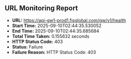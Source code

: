 ## URL Monitoring Report

- **URL:** https://api-gw1-prod1.fisglobal.com/gw/v1/health
- **Start Time:** 2025-09-10T02:44:35.530052
- **End Time:** 2025-09-10T02:44:35.685684
- **Total Time Taken:** 0.155632 seconds
- **HTTP Status Code:** 403
- **Status:** Failure
- **Failure Reason:** HTTP Status Code: 403
